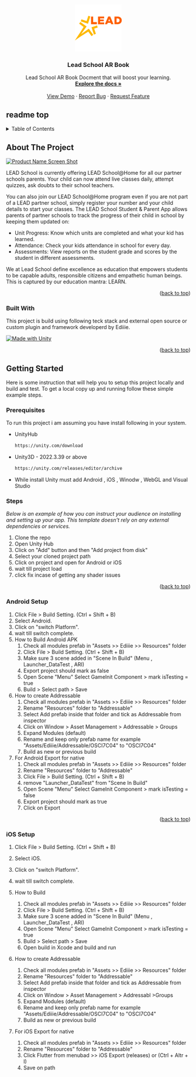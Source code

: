 
<!-- PROJECT LOGO -->
<br />
<div align="center">
  <a href="https://github.com/othneildrew/Best-README-Template">
    <img src="images/logo.png" alt="Logo" width="128" height="128">
  </a>

  <h3 align="center">Lead School AR Book</h3>

  <p align="center">
    Lead School AR Book Docment that will boost your learning.
    <br />
    <a href="#"><strong>Explore the docs »</strong></a>
    <br />
    <br />
    <a href="#">View Demo</a>
    &middot;
    <a href="#">Report Bug</a>
    &middot;
    <a href="#">Request Feature</a>
  </p>
</div>

## readme top

<!-- TABLE OF CONTENTS -->
<details>
  <summary>Table of Contents</summary>
  <ol>
    <li>
      <a href="#about-the-project">About The Project</a>
      <ul>
        <li><a href="#built-with">Built With</a></li>
      </ul>
    </li>
    <li>
      <a href="#getting-started">Getting Started</a>
      <ul>
        <li><a href="#prerequisites">Prerequisites</a></li>
        <li><a href="#steps">Steps</a></li>
        <li><a href="#android-setup">Android Setup</a></li>
        <li><a href="#ios-setup">iOS Setup</a></li>
      </ul>
    </li>
  </ol>
</details>



<!-- ABOUT THE PROJECT -->
## About The Project

[![Product Name Screen Shot][product-screenshot]](https://example.com)

LEAD School is currently offering LEAD School@Home for all our partner schools parents. Your child can now attend live classes daily, attempt quizzes, ask doubts to their school teachers.

You can also join our LEAD School@Home program even if you are not part of a LEAD partner school, simply register your number and your child details to start your classes.
The LEAD School Student & Parent App allows parents of partner schools to track the progress of their child in school by keeping them updated on:
* Unit Progress: Know which units are completed and what your kid has learned.
* Attendance: Check your kids attendance in school for every day.
* Assessments: View reports on the student grade and scores by the student in different assessments.

We at Lead School define excellence as education that empowers students to be capable adults, responsible citizens and empathetic human beings. This is captured by our education mantra: LEARN.

<p align="right">(<a href="#readme-top">back to top</a>)</p>


### Built With

This project is build using following teck stack and external open source or custom plugin and framework developerd by Ediiie. 

[![Made with Unity](https://img.shields.io/badge/Made%20with-Unity-57b9d3.svg?style=for-the-badge&logo=unity)](https://unity3d.com)


<p align="right">(<a href="#readme-top">back to top</a>)</p>



<!-- GETTING STARTED -->
## Getting Started

Here is some instruction that will help you to setup this project locally and build and test.
To get a local copy up and running follow these simple example steps.

### Prerequisites

To run this project i am assuming you have install following in your system.
* UnityHub
  ```sh
  https://unity.com/download
  ```
* Unity3D  - 2022.3.39 or above
  ```sh
  https://unity.com/releases/editor/archive
  ```
* While install Unity must add Android , iOS , Winodw , WebGL and Visual Studio 

### Steps

_Below is an example of how you can instruct your audience on installing and setting up your app. This template doesn't rely on any external dependencies or services._

1. Clone the repo
2. Open Unity Hub
3. Click on "Add" button and then "Add project from disk"
4. Select your cloned project path 
5. Click on project and open for Android or iOS 
6. wait till project load 
7. click fix incase of getting any shader issues

<p align="right">(<a href="#readme-top">back to top</a>)</p>

### Android Setup
1. Click File > Build Setting. (Ctrl + Shift + B)
2. Select Android.
3. Click on "switch Platform".
4. wait till switch complete.
5. How to Build Android APK 
    1. Check all modules prefab in "Assets  >> Ediiie >>  Resources" folder
    2. Click File > Build Setting. (Ctrl + Shift + B)
    3. Make sure 3 scene added in "Scene In Build" (Menu , Launcher_DataTest , ARI)
    4. Export project should mark as false
    5. Open Scene "Menu" Select GameInit Component > mark isTesting = true
    6. Build > Select path > Save 
6. How to create Addressable
    1. Check all modules prefab in "Assets  >> Ediiie >>  Resources" folder
    2. Rename "Resources" folder to "Addressable"
    3. Select Add prefab inside that folder and tick as Addressable from inspector 
    4. Click on Window > Asset Management > Addressable > Groups
    5. Expand Modules (default)
    6. Rename and keep only prefab name for example "Assets/Ediiie/Addressable/OSCI7C04" to "OSCI7C04"
    7. Build as new or previous build 
7. For Android Export for native
    1. Check all modules prefab in "Assets  >> Ediiie >>  Resources" folder
    2. Rename "Resources" folder to "Addressable"
    3. Click File > Build Setting. (Ctrl + Shift + B)
    4. remove  "Launcher_DataTest"  from "Scene In Build"
    5. Open Scene "Menu" Select GameInit Component > mark isTesting = false
    6. Export project should mark as true
    7. Click on Export 


<p align="right">(<a href="#readme-top">back to top</a>)</p>

### iOS Setup
1. Click File > Build Setting. (Ctrl + Shift + B)
2. Select iOS.
3. Click on "switch Platform".
4. wait till switch complete.
5. How to Build  
    1. Check all modules prefab in "Assets  >> Ediiie >>  Resources" folder
    2. Click File > Build Setting. (Ctrl + Shift + B)
    3. Make sure 3 scene added in "Scene In Build" (Menu , Launcher_DataTest , ARI)
    4. Open Scene "Menu" Select GameInit Component > mark isTesting = true
    5. Build > Select path > Save
    6. Open build in Xcode and build and run 
6. How to create Addressable
    1. Check all modules prefab in "Assets  >> Ediiie >>  Resources" folder
    2. Rename "Resources" folder to "Addressable"
    3. Select Add prefab inside that folder and tick as Addressable from inspector 
    4. Click on Window > Asset Management > Addressabl >Groups
    5. Expand Modules (default)
    6. Rename and keep only prefab name for example "Assets/Ediiie/Addressable/OSCI7C04" to "OSCI7C04"
    7. Build as new or previous build 
7. For iOS Export for native
    1. Check all modules prefab in "Assets  >> Ediiie >>  Resources" folder
    2. Rename "Resources" folder to "Addressable"
    3. Click Flutter from menubad >> iOS Export (releases) or (Ctrl + Altr + I) 
    4. Save on path 


    [product-screenshot]: images/screenshot.png
